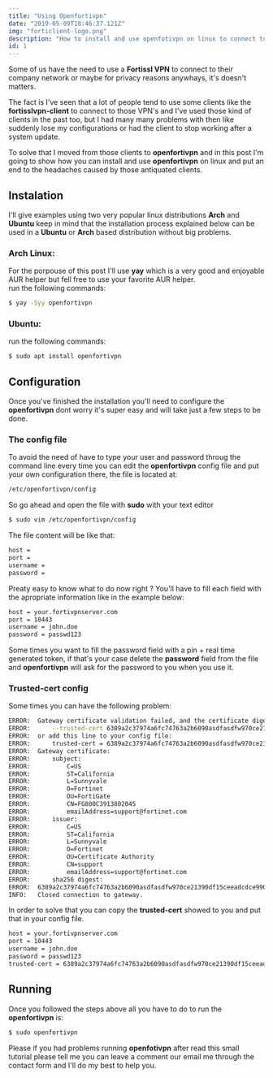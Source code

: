 ```yaml
---
title: "Using Openfortivpn"
date: "2019-05-09T18:46:37.121Z"
img: "forticlient-logo.png"
description: "How to install and use openfotivpn on linux to connect to fortinet vpn"
id: 1
---
```

Some of us have the need to use a **Fortissl VPN** to connect to their company network or maybe for privacy reasons anywhays, it's doesn't matters.

The fact is I've seen that a lot of people tend to use some clients like the **fortisslvpn-client** to connect to those VPN's and I've used those kind of clients in the past too, but I had many many problems with then like suddenly lose my configurations or had the client to stop working after a system update.

To solve that I moved from those clients to **openfortivpn** and in this post I'm going to show how you can install and use **openfortivpn** on linux and put an end to the headaches caused by those antiquated clients.

## Instalation 
I'll give examples using two very popular linux distributions **Arch** and **Ubuntu** keep in mind that the installation process explained below can be used in a **Ubuntu** or **Arch** based distribution without big problems.

### Arch Linux:
For the porpouse of this post I'll use **yay** which is a very good and enjoyable AUR helper but fell free to use your favorite AUR helper.
<br>
run the following commands: 
```bash
$ yay -Syy openfortivpn
```
### Ubuntu:
run the following commands: 
```bash
$ sudo apt install openfortivpn
```

## Configuration
Once you've finished the installation you'll need to configure the **openfortivpn** dont worry it's super easy and will take just a few steps to be done.

### The config file
To avoid the need of have to type your user and password throug the command line every time you can edit the **openfortivpn** config file and put your own configuration there, the file is located at:

```bash
/etc/openfortivpn/config
```

So go ahead and open the file with **sudo** with your text editor

```bash
$ sudo vim /etc/openfortivpn/config
```

The file content will be like that:

```bash
host =
port =
username =
password =
```

Preaty easy to know what to do now right ?
You'll have to fill each field with the apropriate information like in the example below:

```bash
host = your.fortivpnserver.com
port = 10443
username = john.doe
password = passwd123
```

Some times you want to fill the password field with a pin + real time generated token, if that's your case delete the **password** field from the file and **openfortivpn** will ask for the password to you when you use it.

### Trusted-cert config

Some times you can have the following problem:
```bash
ERROR:  Gateway certificate validation failed, and the certificate digest in not in the local whitelist. If you trust it, rerun with:
ERROR:      --trusted-cert 6389a2c37974a6fc74763a2b6090asdfasdfw970ce21390df15ceeadcdce990dfd7
ERROR:  or add this line to your config file:
ERROR:      trusted-cert = 6389a2c37974a6fc74763a2b6090asdfasdfw970ce21390df15ceeadcdce990dfd7
ERROR:  Gateway certificate:
ERROR:      subject:
ERROR:          C=US
ERROR:          ST=California
ERROR:          L=Sunnyvale
ERROR:          O=Fortinet
ERROR:          OU=FortiGate
ERROR:          CN=FG800C3913802045
ERROR:          emailAddress=support@fortinet.com
ERROR:      issuer:
ERROR:          C=US
ERROR:          ST=California
ERROR:          L=Sunnyvale
ERROR:          O=Fortinet
ERROR:          OU=Certificate Authority
ERROR:          CN=support
ERROR:          emailAddress=support@fortinet.com
ERROR:      sha256 digest:
ERROR:  6389a2c37974a6fc74763a2b6090asdfasdfw970ce21390df15ceeadcdce990dfd
INFO:   Closed connection to gateway.
```
In order to solve that you can copy the **trusted-cert** showed to you and put that in your config file.

```bash
host = your.fortivpnserver.com
port = 10443
username = john.doe
password = passwd123 
trusted-cert = 6389a2c37974a6fc74763a2b6090asdfasdfw970ce21390df15ceeadcdce990dfd
```
## Running

Once you followed the steps above all you have to do to run the **openfortivpn** is:

```bash
$ sudo openfortivpn
```

Please if you had problems running **openfotivpn** after read this small tutorial please tell me you can leave a comment our email me through the contact form and I'll do my best to help you.
